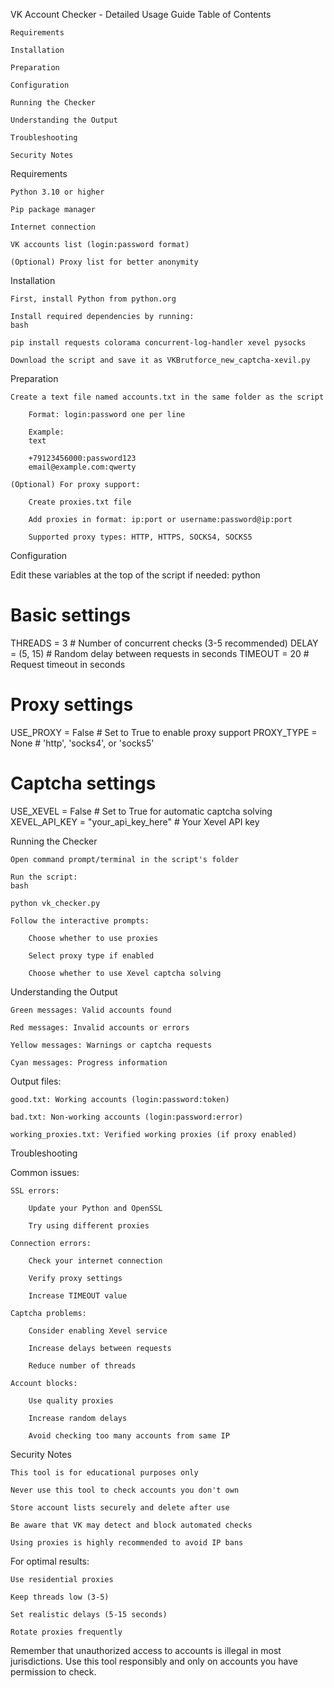 VK Account Checker - Detailed Usage Guide
Table of Contents

    Requirements

    Installation

    Preparation

    Configuration

    Running the Checker

    Understanding the Output

    Troubleshooting

    Security Notes

Requirements

    Python 3.10 or higher

    Pip package manager

    Internet connection

    VK accounts list (login:password format)

    (Optional) Proxy list for better anonymity

Installation

    First, install Python from python.org

    Install required dependencies by running:
    bash

    pip install requests colorama concurrent-log-handler xevel pysocks

    Download the script and save it as VKBrutforce_new_captcha-xevil.py

Preparation

    Create a text file named accounts.txt in the same folder as the script

        Format: login:password one per line

        Example:
        text

        +79123456000:password123
        email@example.com:qwerty

    (Optional) For proxy support:

        Create proxies.txt file

        Add proxies in format: ip:port or username:password@ip:port

        Supported proxy types: HTTP, HTTPS, SOCKS4, SOCKS5

Configuration

Edit these variables at the top of the script if needed:
python

# Basic settings
THREADS = 3               # Number of concurrent checks (3-5 recommended)
DELAY = (5, 15)           # Random delay between requests in seconds
TIMEOUT = 20              # Request timeout in seconds

# Proxy settings
USE_PROXY = False         # Set to True to enable proxy support
PROXY_TYPE = None         # 'http', 'socks4', or 'socks5'

# Captcha settings
USE_XEVEL = False         # Set to True for automatic captcha solving
XEVEL_API_KEY = "your_api_key_here"  # Your Xevel API key

Running the Checker

    Open command prompt/terminal in the script's folder

    Run the script:
    bash

    python vk_checker.py

    Follow the interactive prompts:

        Choose whether to use proxies

        Select proxy type if enabled

        Choose whether to use Xevel captcha solving

Understanding the Output

    Green messages: Valid accounts found

    Red messages: Invalid accounts or errors

    Yellow messages: Warnings or captcha requests

    Cyan messages: Progress information

Output files:

    good.txt: Working accounts (login:password:token)

    bad.txt: Non-working accounts (login:password:error)

    working_proxies.txt: Verified working proxies (if proxy enabled)

Troubleshooting

Common issues:

    SSL errors:

        Update your Python and OpenSSL

        Try using different proxies

    Connection errors:

        Check your internet connection

        Verify proxy settings

        Increase TIMEOUT value

    Captcha problems:

        Consider enabling Xevel service

        Increase delays between requests

        Reduce number of threads

    Account blocks:

        Use quality proxies

        Increase random delays

        Avoid checking too many accounts from same IP

Security Notes

    This tool is for educational purposes only

    Never use this tool to check accounts you don't own

    Store account lists securely and delete after use

    Be aware that VK may detect and block automated checks

    Using proxies is highly recommended to avoid IP bans

For optimal results:

    Use residential proxies

    Keep threads low (3-5)

    Set realistic delays (5-15 seconds)

    Rotate proxies frequently

Remember that unauthorized access to accounts is illegal in most jurisdictions. Use this tool responsibly and only on accounts you have permission to check.
